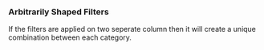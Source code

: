 ### Arbitrarily Shaped Filters

If the filters are applied on two seperate column then it will create a unique combination between each category.

